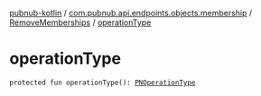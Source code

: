 [pubnub-kotlin](../../index.md) / [com.pubnub.api.endpoints.objects.membership](../index.md) / [RemoveMemberships](index.md) / [operationType](./operation-type.md)

# operationType

`protected fun operationType(): `[`PNOperationType`](../../com.pubnub.api.enums/-p-n-operation-type/index.md)